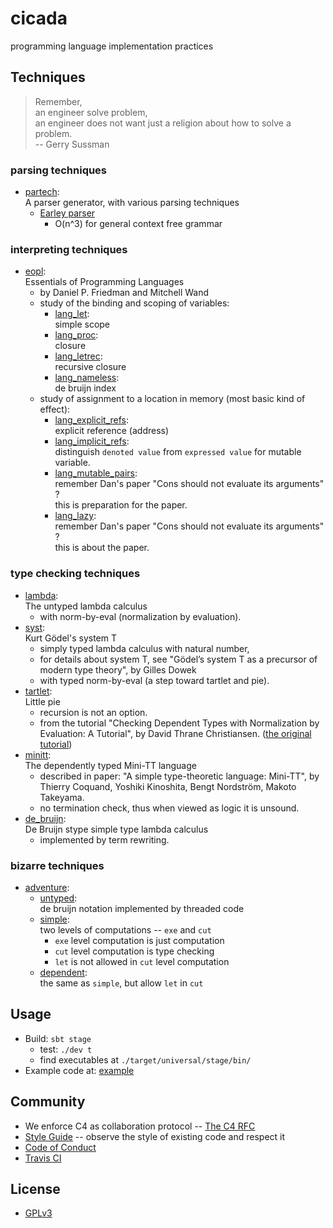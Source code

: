 # cicada

programming language implementation practices

## Techniques

> Remember,<br>
> an engineer solve problem,<br>
> an engineer does not want just a religion about how to solve a problem.<br>
> -- Gerry Sussman

### parsing techniques

- [partech](https://github.com/xieyuheng/cicada/tree/master/src/main/scala/xieyuheng/partech):<br>
  A parser generator, with various parsing techniques
  - [Earley parser](https://github.com/xieyuheng/cicada/tree/master/src/main/scala/xieyuheng/partech/parsing_techniques/Earley.scala)
    - O(n^3) for general context free grammar

### interpreting techniques

- [eopl](https://github.com/xieyuheng/cicada/tree/master/src/main/scala/xieyuheng/eopl):<br>
  Essentials of Programming Languages
  - by Daniel P. Friedman and Mitchell Wand
  - study of the binding and scoping of variables:
    - [lang_let](https://github.com/xieyuheng/cicada/tree/master/src/main/scala/xieyuheng/eopl/lang_let):<br>
      simple scope
    - [lang_proc](https://github.com/xieyuheng/cicada/tree/master/src/main/scala/xieyuheng/eopl/lang_proc):<br>
      closure
    - [lang_letrec](https://github.com/xieyuheng/cicada/tree/master/src/main/scala/xieyuheng/eopl/lang_letrec):<br>
      recursive closure
    - [lang_nameless](https://github.com/xieyuheng/cicada/tree/master/src/main/scala/xieyuheng/eopl/lang_nameless):<br>
      de bruijn index
  - study of assignment to a location in memory (most basic kind of effect):
    - [lang_explicit_refs](https://github.com/xieyuheng/cicada/tree/master/src/main/scala/xieyuheng/eopl/lang_explicit_refs):<br>
      explicit reference (address)
    - [lang_implicit_refs](https://github.com/xieyuheng/cicada/tree/master/src/main/scala/xieyuheng/eopl/lang_implicit_refs):<br>
      distinguish `denoted value` from `expressed value` for mutable variable.
    - [lang_mutable_pairs](https://github.com/xieyuheng/cicada/tree/master/src/main/scala/xieyuheng/eopl/lang_mutable_pairs):<br>
      remember Dan's paper "Cons should not evaluate its arguments" ? <br>
      this is preparation for the paper.
    - [lang_lazy](https://github.com/xieyuheng/cicada/tree/master/src/main/scala/xieyuheng/eopl/lang_lazy):<br>
      remember Dan's paper "Cons should not evaluate its arguments" ? <br>
      this is about the paper.

### type checking techniques

- [lambda](https://github.com/xieyuheng/cicada/tree/master/src/main/scala/xieyuheng/lambda):<br>
  The untyped lambda calculus
  - with norm-by-eval (normalization by evaluation).
- [syst](https://github.com/xieyuheng/cicada/tree/master/src/main/scala/xieyuheng/syst):<br>
  Kurt Gödel's system T
  - simply typed lambda calculus with natural number,
  - for details about system T, see "Gödel’s system T as a precursor of modern type theory", by Gilles Dowek
  - with typed norm-by-eval (a step toward tartlet and pie).
- [tartlet](https://github.com/xieyuheng/cicada/tree/master/src/main/scala/xieyuheng/tartlet):<br>
  Little pie
  - recursion is not an option.
  - from the tutorial "Checking Dependent Types with Normalization by Evaluation: A Tutorial",
    by David Thrane Christiansen.
    ([the original tutorial](http://davidchristiansen.dk/tutorials/nbe))
- [minitt](https://github.com/xieyuheng/cicada/tree/master/src/main/scala/xieyuheng/minitt):<br>
  The dependently typed Mini-TT language
  - described in paper: "A simple type-theoretic language: Mini-TT",
    by Thierry Coquand, Yoshiki Kinoshita, Bengt Nordström, Makoto Takeyama.
  - no termination check, thus when viewed as logic it is unsound.
- [de_bruijn](https://github.com/xieyuheng/cicada/tree/master/src/main/scala/xieyuheng/de_bruijn):<br>
  De Bruijn stype simple type lambda calculus
  - implemented by term rewriting.

### bizarre techniques

- [adventure](https://github.com/xieyuheng/cicada/tree/master/src/main/scala/xieyuheng/adventure):<br>
  - [untyped](https://github.com/xieyuheng/cicada/tree/master/src/main/scala/xieyuheng/adventure/untyped):<br>
    de bruijn notation implemented by threaded code
  - [simple](https://github.com/xieyuheng/cicada/tree/master/src/main/scala/xieyuheng/adventure/simple):<br>
    two levels of computations -- `exe` and `cut`
    - `exe` level computation is just computation
    - `cut` level computation is type checking
    - `let` is not allowed in `cut` level computation
  - [dependent](https://github.com/xieyuheng/cicada/tree/master/src/main/scala/xieyuheng/adventure/dependent):<br>
    the same as `simple`, but allow `let` in `cut`

## Usage

- Build: `sbt stage`
  - test: `./dev t`
  - find executables at `./target/universal/stage/bin/`
- Example code at: [example](https://github.com/xieyuheng/cicada/tree/master/example)

## Community

- We enforce C4 as collaboration protocol -- [The C4 RFC](https://rfc.zeromq.org/spec:42/C4)
- [Style Guide](STYLE-GUIDE.md) -- observe the style of existing code and respect it
- [Code of Conduct](CODE-OF-CONDUCT.md)
- [Travis CI](https://travis-ci.org/xieyuheng/cicada)

## License

- [GPLv3](LICENSE)
